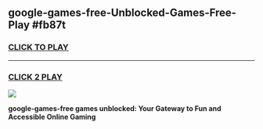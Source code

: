 
## google-games-free-Unblocked-Games-Free-Play #fb87t
<h3>
<a href="https://us.freeplayer.one?title=google-games-free&ref=9M">CLICK TO PLAY</a></h3>
<hr>

<h3>
<a href="https://us.freeplayer.one?title=google-games-free&ref=9M">CLICK 2 PLAY</a>
  
</h3>

<a href="https://us.freeplayer.one?title=google-games-free&ref=9M"><img src="https://clearcache.store/games.png"></a>


**google-games-free games unblocked: Your Gateway to Fun and Accessible Online Gaming**
